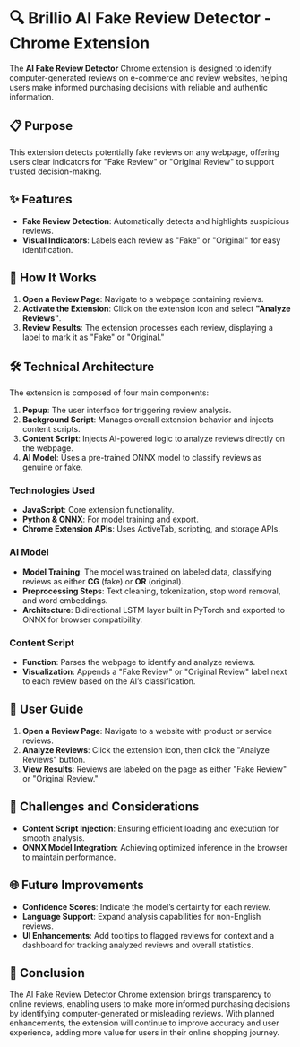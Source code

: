 # 🔍 Brillio AI Fake Review Detector - Chrome Extension

The **AI Fake Review Detector** Chrome extension is designed to identify computer-generated reviews on e-commerce and review websites, helping users make informed purchasing decisions with reliable and authentic information.

## 📋 Purpose

This extension detects potentially fake reviews on any webpage, offering users clear indicators for "Fake Review" or "Original Review" to support trusted decision-making.

## ✨ Features

- **Fake Review Detection**: Automatically detects and highlights suspicious reviews.
- **Visual Indicators**: Labels each review as "Fake" or "Original" for easy identification.

## 🚀 How It Works

1. **Open a Review Page**: Navigate to a webpage containing reviews.
2. **Activate the Extension**: Click on the extension icon and select **"Analyze Reviews"**.
3. **Review Results**: The extension processes each review, displaying a label to mark it as "Fake" or "Original."

## 🛠️ Technical Architecture

The extension is composed of four main components:

1. **Popup**: The user interface for triggering review analysis.
2. **Background Script**: Manages overall extension behavior and injects content scripts.
3. **Content Script**: Injects AI-powered logic to analyze reviews directly on the webpage.
4. **AI Model**: Uses a pre-trained ONNX model to classify reviews as genuine or fake.

### Technologies Used

- **JavaScript**: Core extension functionality.
- **Python & ONNX**: For model training and export.
- **Chrome Extension APIs**: Uses ActiveTab, scripting, and storage APIs.

### AI Model

- **Model Training**: The model was trained on labeled data, classifying reviews as either **CG** (fake) or **OR** (original).
- **Preprocessing Steps**: Text cleaning, tokenization, stop word removal, and word embeddings.
- **Architecture**: Bidirectional LSTM layer built in PyTorch and exported to ONNX for browser compatibility.

### Content Script

- **Function**: Parses the webpage to identify and analyze reviews.
- **Visualization**: Appends a "Fake Review" or "Original Review" label next to each review based on the AI’s classification.

## 📝 User Guide

1. **Open a Review Page**: Navigate to a website with product or service reviews.
2. **Analyze Reviews**: Click the extension icon, then click the "Analyze Reviews" button.
3. **View Results**: Reviews are labeled on the page as either "Fake Review" or "Original Review."

## 🚧 Challenges and Considerations

- **Content Script Injection**: Ensuring efficient loading and execution for smooth analysis.
- **ONNX Model Integration**: Achieving optimized inference in the browser to maintain performance.

## 🌐 Future Improvements

- **Confidence Scores**: Indicate the model’s certainty for each review.
- **Language Support**: Expand analysis capabilities for non-English reviews.
- **UI Enhancements**: Add tooltips to flagged reviews for context and a dashboard for tracking analyzed reviews and overall statistics.

## 📜 Conclusion

The AI Fake Review Detector Chrome extension brings transparency to online reviews, enabling users to make more informed purchasing decisions by identifying computer-generated or misleading reviews. With planned enhancements, the extension will continue to improve accuracy and user experience, adding more value for users in their online shopping journey.
